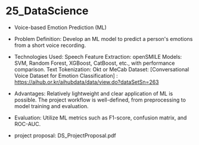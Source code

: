 # 25_DataScience

- Voice-based Emotion Prediction (ML)
- Problem Definition: Develop an ML model to predict a person's emotions from a short voice recording.

- Technologies Used:
  Speech Feature Extraction: openSMILE 
  Models: SVM, Random Forest, XGBoost, CatBoost, etc., with performance comparison.
  Text Tokenization: Okt or MeCab
  Dataset: [Conversational Voice Dataset for Emotion Classification] : https://aihub.or.kr/aihubdata/data/view.do?dataSetSn=263

- Advantages:
  Relatively lightweight and clear application of ML is possible.
  The project workflow is well-defined, from preprocessing to model training and evaluation.

- Evaluation:
  Utilize ML metrics such as F1-score, confusion matrix, and ROC-AUC.

- project proposal: DS_ProjectProposal.pdf
